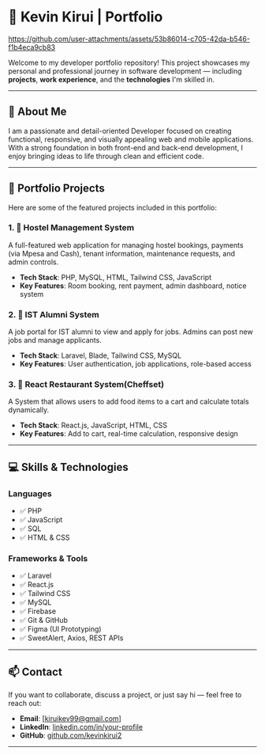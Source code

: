 

# 💼 Kevin Kirui | Portfolio

https://github.com/user-attachments/assets/53b86014-c705-42da-b546-f1b4eca9cb83



Welcome to my developer portfolio repository! This project showcases my personal and professional journey in software development — including **projects**, **work experience**, and the **technologies** I'm skilled in.

---

## 🌟 About Me

I am a passionate and detail-oriented Developer focused on creating functional, responsive, and visually appealing web and mobile applications. With a strong foundation in both front-end and back-end development, I enjoy bringing ideas to life through clean and efficient code.

---

## 📁 Portfolio Projects

Here are some of the featured projects included in this portfolio:

### 1. 🏨 Hostel Management System  
A full-featured web application for managing hostel bookings, payments (via Mpesa and Cash), tenant information, maintenance requests, and admin controls.

- **Tech Stack**: PHP, MySQL, HTML, Tailwind CSS, JavaScript  
- **Key Features**: Room booking, rent payment, admin dashboard, notice system

### 2. 💼 IST Alumni System  
A job portal for IST alumni to view and apply for jobs. Admins can post new jobs and manage applicants.

- **Tech Stack**: Laravel, Blade, Tailwind CSS, MySQL  
- **Key Features**: User authentication, job applications, role-based access

### 3. 🍔 React Restaurant System(Cheffset)  
A System that allows users to add food items to a cart and calculate totals dynamically.

- **Tech Stack**: React.js, JavaScript, HTML, CSS  
- **Key Features**: Add to cart, real-time calculation, responsive design

---

## 💻 Skills & Technologies

### Languages
- ✅ PHP
- ✅ JavaScript
- ✅ SQL
- ✅ HTML & CSS

### Frameworks & Tools
- ✅ Laravel
- ✅ React.js
- ✅ Tailwind CSS
- ✅ MySQL
- ✅ Firebase
- ✅ Git & GitHub
- ✅ Figma (UI Prototyping)
- ✅ SweetAlert, Axios, REST APIs

---

## 📫 Contact

If you want to collaborate, discuss a project, or just say hi — feel free to reach out:

- **Email**: [kiruikev99@gmail.com]  
- **LinkedIn**: [linkedin.com/in/your-profile](https://linkedin.com/in/your-profile)  
- **GitHub**: [github.com/kevinkirui2](https://github.com/kevinkirui2)

---
